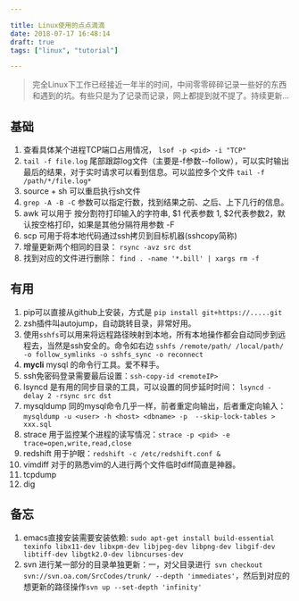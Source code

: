 ```yaml
---

title: Linux使用的点点滴滴
date: 2018-07-17 16:48:14
draft: true
tags: ["linux", "tutorial"]

---
```

<!-- toc -->

> 完全Linux下工作已经接近一年半的时间，中间零零碎碎记录一些好的东西和遇到的坑。有些只是为了记录而记录，网上都提到就不提了。持续更新...

<!--more-->

## 基础
1. 查看具体某个进程TCP端口占用情况， `lsof -p <pid> -i "TCP"`
2. `tail -f file.log` 尾部跟踪log文件（主要是-f参数--follow），可以实时输出最后的结果，对于实时请求可以看到信息。可以监控多个文件 `tail -f /path/*/file.log*`
3. source + sh 可以重启执行sh文件
4. `grep -A -B -C` 参数可以指定行数，找到结果之前、之后、上下几行的信息。
5. awk 可以用于 按分割符打印输入的字符串, $1 代表参数 1, $2代表参数2，默认按空格打印，如果是其他分隔符用参数 -F
6. scp 可用于将本地代码通过ssh拷贝到目标机器(sshcopy简称)
7. 增量更新两个相同的目录： `rsync -avz src dst`
8. 找到对应的文件进行删除： `find . -name '*.bill' | xargs rm -f`

## 有用
1. pip可以直接从github上安装，方式是 `pip install git+https://.....git`
2. zsh插件叫autojump，自动跳转目录，非常好用。
3. 使用`sshfs`可以用来将远程路径映射到本地，所有本地操作都会自动同步到远程去，当然是ssh安全的。命令如右边 `sshfs /remote/path/ /local/path/ -o follow_symlinks -o sshfs_sync -o reconnect`
4. **mycli** mysql 的命令行工具。爱不释手。
5. ssh免密码登录需要最后设置：`ssh-copy-id <remoteIP>`
6. lsyncd 是有用的同步目录的工具，可以设置的同步延时时间： `lsyncd -delay 2 -rsync src dst`
7. mysqldump 同的mysql命令几乎一样，前者重定向输出，后者重定向输入： `mysqldump -u <user> -h <host> <dbname> -p  --skip-lock-tables > xxx.sql`
8. strace 用于监控某个进程的读写情况：`strace -p <pid> -e trace=open,write,read,close`
9. redshift 用于护眼：`redshift -c /etc/redshift.conf &`
10. vimdiff 对于的熟悉vim的人进行两个文件临时diff简直是神器。
11. tcpdump
12. dig

## 备忘
1. emacs直接安装需要安装依赖: `sudo apt-get install build-essential texinfo libx11-dev libxpm-dev libjpeg-dev libpng-dev libgif-dev libtiff-dev libgtk2.0-dev libncurses-dev`
2. svn 进行某一部分的目录单独更新：一，对父目录进行` svn checkout svn://svn.oa.com/SrcCodes/trunk/ --depth 'immediates'`，然后到对应的想更新的路径操作`svn up --set-depth 'infinity'`
